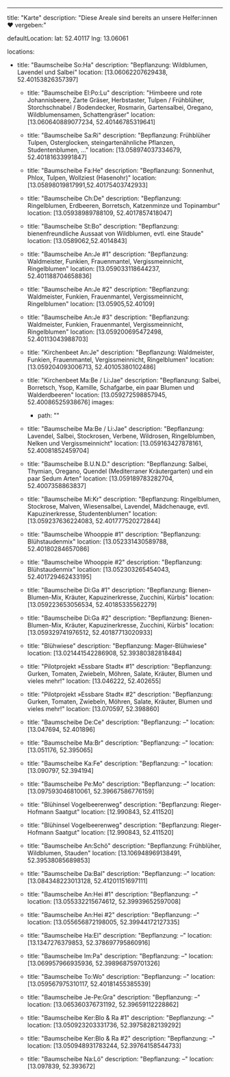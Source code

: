 ---

title: "Karte"
description: "Diese Areale sind bereits an unsere Helfer:innen ❤ vergeben:"

defaultLocation:
lat: 52.40117 lng: 13.06061

locations:
- title: "Baumscheibe So:Ha"
description: "Bepflanzung: Wildblumen, Lavendel und Salbei"
location: [13.06062207629438, 52.40153826357397]

    - title: "Baumscheibe El:Po:Lu"
      description: "Himbeere und rote Johannisbeere, Zarte Gräser, Herbstaster, Tulpen / Frühblüher, Storchschnabel / Bodendecker, Rosmarin, Gartensalbei, Oregano, Wildblumensamen, Schattengräser"
      location: [13.060640889077234, 52.40146785319641]

    - title: "Baumscheibe Sa:Ri"
      description: "Bepflanzung: Frühblüher Tulpen, Osterglocken, steingartenähnliche Pflanzen, Studentenblumen, …"
      location: [13.058974037334679, 52.40181633991847]

    - title: "Baumscheibe Fa:He"
      description: "Bepflanzung: Sonnenhut, Phlox, Tulpen, Wollziest (Hasenohr)"
      location: [13.05898019817991,52.40175403742933]

    - title: "Baumscheibe Ch:De"
      description: "Bepflanzung: Ringelblumen, Erdbeeren, Borretsch, Katzenminze und Topinambur"
      location: [13.05938989788109, 52.4017857418047]

    - title: "Baumscheibe St:Bo"
      description: "Bepflanzung: bienenfreundliche Aussaat von Wildblumen, evtl. eine Staude"
      location: [13.0589062,52.4014843]

    - title: "Baumscheibe An:Je #1"
      description: "Bepflanzung: Waldmeister, Funkien, Frauenmantel, Vergissmeinnicht, Ringelblumen"
      location: [13.059033118644237, 52.401188704658836]

    - title: "Baumscheibe An:Je #2"
      description: "Bepflanzung: Waldmeister, Funkien, Frauenmantel, Vergissmeinnicht, Ringelblumen"
      location: [13.05905,52.40109]

    - title: "Baumscheibe An:Je #3"
      description: "Bepflanzung: Waldmeister, Funkien, Frauenmantel, Vergissmeinnicht, Ringelblumen"
      location: [13.059200695472498, 52.40113043988703]
    
    - title: "Kirchenbeet An:Je"
      description: "Bepflanzung: Waldmeister, Funkien, Frauenmantel, Vergissmeinnicht, Ringelblumen"
      location: [13.059204093006713, 52.40105380102486]

    - title: "Kirchenbeet Ma:Be / Li:Jae"
      description: "Bepflanzung: Salbei, Borretsch, Ysop, Kamille, Schafgarbe, ein paar Blumen und Walderdbeeren"
      location: [13.059272598857945, 52.40086525938676]
      images: 
        - path: ""

    - title: "Baumscheibe Ma:Be / Li:Jae"
      description: "Bepflanzung: Lavendel, Salbei, Stockrosen, Verbene, Wildrosen, Ringelblumben, Nelken und Vergissmeinnicht"
      location: [13.059163427878161, 52.40081852459704]

    - title: "Baumscheibe B.U.N.D."
      description: "Bepflanzung: Salbei, Thymian, Oregano, Quendel (Mediterraner Kräutergarten) und ein paar Sedum Arten"
      location: [13.059189783282704, 52.4007358863837]
    
    - title: "Baumscheibe Mi:Kr"
      description: "Bepflanzung: Ringelblumen, Stockrose, Malven, Wiesensalbei, Lavendel, Mädchenauge, evtl. Kapuzinerkresse, Studentenblumen"
      location: [13.059237636224083, 52.401777520272844]

    - title: "Baumscheibe Whooppie #1"
      description: "Bepflanzung: Blühstaudenmix"
      location: [13.052331430589788, 52.40180284657086] 

    - title: "Baumscheibe Whooppie #2"
      description: "Bepflanzung: Blühstaudenmix"
      location: [13.052303265454043, 52.401729462433195]

    - title: "Baumscheibe Di:Ga #1"
      description: "Bepflanzung: Bienen-Blumen-Mix, Kräuter, Kapuzinerkresse, Zucchini, Kürbis"
      location: [13.059223653056534, 52.40185335562279]

    - title: "Baumscheibe Di:Ga #2"
      description: "Bepflanzung: Bienen-Blumen-Mix, Kräuter, Kapuzinerkresse, Zucchini, Kürbis"
      location: [13.059329741976512, 52.40187713020933]

    - title: "Blühwiese"
      description: "Bepflanzung: Mager-Blühwiese"
      location: [13.021441542286908, 52.39380382818484]

    - title: "Pilotprojekt »Essbare Stadt« #1"
      description: "Bepflanzung: Gurken, Tomaten, Zwiebeln, Möhren, Salate, Kräuter, Blumen und vieles mehr!"
      location: [13.046222, 52.402655]

    - title: "Pilotprojekt »Essbare Stadt« #2"
      description: "Bepflanzung: Gurken, Tomaten, Zwiebeln, Möhren, Salate, Kräuter, Blumen und vieles mehr!"
      location: [13.070597, 52.398860]

    - title: "Baumscheibe De:Ce"
      description: "Bepflanzung: –"
      location: [13.047694, 52.401896]

    - title: "Baumscheibe Ma:Br"
      description: "Bepflanzung: –"
      location: [13.051176, 52.395065] 

    - title: "Baumscheibe Ka:Fe"
      description: "Bepflanzung: –"
      location: [13.090797, 52.394194] 

    - title: "Baumscheibe Pe:Mo"
      description: "Bepflanzung: –"
      location: [13.097593046810061, 52.39667586776159]  

    - title: "Blühinsel Vogelbeerenweg"
      description: "Bepflanzung: Rieger-Hofmann Saatgut"
      location: [12.990843, 52.411520]
    
    - title: "Blühinsel Vogelbeerenweg"
      description: "Bepflanzung: Rieger-Hofmann Saatgut"
      location: [12.990843, 52.411520]
    
    - title: "Baumscheibe An:Schö"
      description: "Bepflanzung: Frühblüher, Wildblumen, Stauden"
      location: [13.106948969138491, 52.39538085689853] 

    - title: "Baumscheibe Da:Bal"
      description: "Bepflanzung: –"
      location: [13.084348223013128, 52.41201151697111] 

    - title: "Baumscheibe An:Hei #1"
      description: "Bepflanzung: –"
      location: [13.055332215674612, 52.39939652597008]

    - title: "Baumscheibe An:Hei #2"
      description: "Bepflanzung: –"
      location: [13.055656872198005, 52.39944172127335]

    - title: "Baumscheibe Ha:El"
      description: "Bepflanzung: –"
      location: [13.1347276379853, 52.378697795860916]

    - title: "Baumscheibe Im:Pa"
      description: "Bepflanzung: –"
      location: [13.069957966935936, 52.398968759701326]

    - title: "Baumscheibe To:Wo"
      description: "Bepflanzung: –"
      location: [13.059567975310117, 52.40181455385539]

    - title: "Baumscheibe Je-Pe:Gra"
      description: "Bepflanzung: –"
      location: [13.065360376731192, 52.39659112228862]

    - title: "Baumscheibe Ker:Blo & Ra #1"
      description: "Bepflanzung: –"
      location: [13.050923203331736, 52.39758282139292]

    - title: "Baumscheibe Ker:Blo & Ra #2"
      description: "Bepflanzung: –"
      location: [13.050948931783244, 52.39764158544733]

    - title: "Baumscheibe Na:Lö"
      description: "Bepflanzung: –"
      location: [13.097839, 52.393672]